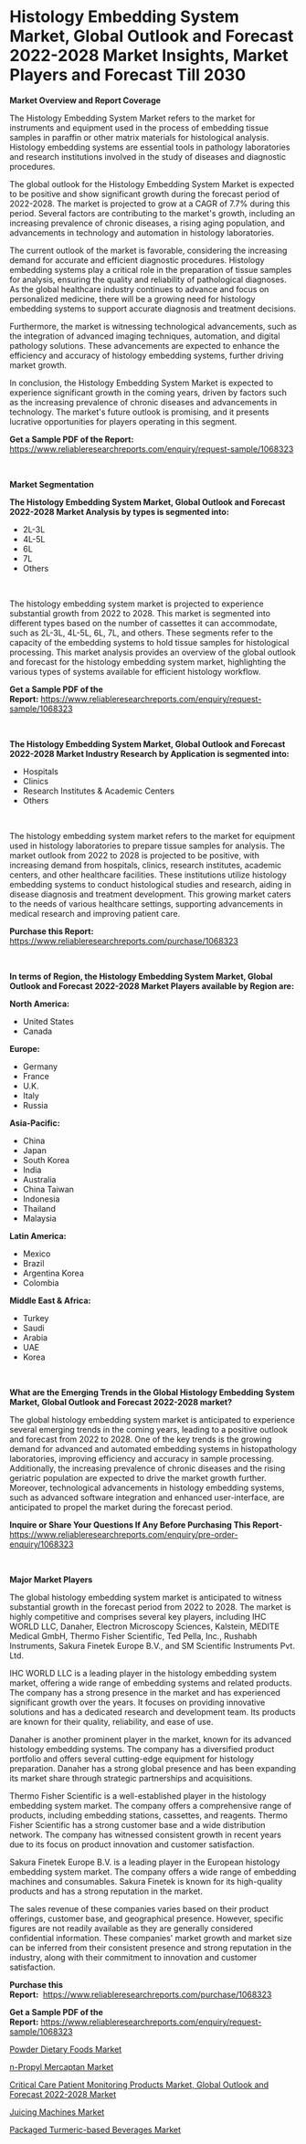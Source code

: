 <p><h1>Histology Embedding System Market, Global Outlook and Forecast 2022-2028 Market Insights, Market Players and Forecast Till 2030</h1></p><p><strong>Market Overview and Report Coverage</strong></p>
<p><p>The Histology Embedding System Market refers to the market for instruments and equipment used in the process of embedding tissue samples in paraffin or other matrix materials for histological analysis. Histology embedding systems are essential tools in pathology laboratories and research institutions involved in the study of diseases and diagnostic procedures.</p><p>The global outlook for the Histology Embedding System Market is expected to be positive and show significant growth during the forecast period of 2022-2028. The market is projected to grow at a CAGR of 7.7% during this period. Several factors are contributing to the market's growth, including an increasing prevalence of chronic diseases, a rising aging population, and advancements in technology and automation in histology laboratories.</p><p>The current outlook of the market is favorable, considering the increasing demand for accurate and efficient diagnostic procedures. Histology embedding systems play a critical role in the preparation of tissue samples for analysis, ensuring the quality and reliability of pathological diagnoses. As the global healthcare industry continues to advance and focus on personalized medicine, there will be a growing need for histology embedding systems to support accurate diagnosis and treatment decisions.</p><p>Furthermore, the market is witnessing technological advancements, such as the integration of advanced imaging techniques, automation, and digital pathology solutions. These advancements are expected to enhance the efficiency and accuracy of histology embedding systems, further driving market growth.</p><p>In conclusion, the Histology Embedding System Market is expected to experience significant growth in the coming years, driven by factors such as the increasing prevalence of chronic diseases and advancements in technology. The market's future outlook is promising, and it presents lucrative opportunities for players operating in this segment.</p></p>
<p><strong>Get a Sample PDF of the Report:</strong> <a href="https://www.reliableresearchreports.com/enquiry/request-sample/1068323">https://www.reliableresearchreports.com/enquiry/request-sample/1068323</a></p>
<p>&nbsp;</p>
<p><strong>Market Segmentation</strong></p>
<p><strong>The Histology Embedding System Market, Global Outlook and Forecast 2022-2028 Market Analysis by types is segmented into:</strong></p>
<p><ul><li>2L-3L</li><li>4L-5L</li><li>6L</li><li>7L</li><li>Others</li></ul></p>
<p>&nbsp;</p>
<p><p>The histology embedding system market is projected to experience substantial growth from 2022 to 2028. This market is segmented into different types based on the number of cassettes it can accommodate, such as 2L-3L, 4L-5L, 6L, 7L, and others. These segments refer to the capacity of the embedding systems to hold tissue samples for histological processing. This market analysis provides an overview of the global outlook and forecast for the histology embedding system market, highlighting the various types of systems available for efficient histology workflow.</p></p>
<p><strong>Get a Sample PDF of the Report:</strong>&nbsp;<a href="https://www.reliableresearchreports.com/enquiry/request-sample/1068323">https://www.reliableresearchreports.com/enquiry/request-sample/1068323</a></p>
<p>&nbsp;</p>
<p><strong>The Histology Embedding System Market, Global Outlook and Forecast 2022-2028 Market Industry Research by Application is segmented into:</strong></p>
<p><ul><li>Hospitals</li><li>Clinics</li><li>Research Institutes & Academic Centers</li><li>Others</li></ul></p>
<p>&nbsp;</p>
<p><p>The histology embedding system market refers to the market for equipment used in histology laboratories to prepare tissue samples for analysis. The market outlook from 2022 to 2028 is projected to be positive, with increasing demand from hospitals, clinics, research institutes, academic centers, and other healthcare facilities. These institutions utilize histology embedding systems to conduct histological studies and research, aiding in disease diagnosis and treatment development. This growing market caters to the needs of various healthcare settings, supporting advancements in medical research and improving patient care.</p></p>
<p><strong>Purchase this Report:</strong>&nbsp; <a href="https://www.reliableresearchreports.com/purchase/1068323">https://www.reliableresearchreports.com/purchase/1068323</a></p>
<p>&nbsp;</p>
<p><strong>In terms of Region, the Histology Embedding System Market, Global Outlook and Forecast 2022-2028 Market Players available by Region are:</strong></p>
<p>
    <p> <strong> North America: </strong>
        <ul>
            <li>United States</li>
            <li>Canada</li>
        </ul>
        </p> 
    <p> <strong> Europe: </strong>
        <ul>
            <li>Germany</li>
            <li>France</li>
            <li>U.K.</li>
            <li>Italy</li>
            <li>Russia</li>
        </ul>
        </p> 
    <p> <strong> Asia-Pacific: </strong>
        <ul>
            <li>China</li>
            <li>Japan</li>
            <li>South Korea</li>
            <li>India</li>
            <li>Australia</li>
            <li>China Taiwan</li>
            <li>Indonesia</li>
            <li>Thailand</li>
            <li>Malaysia</li>
        </ul>
        </p> 
    <p> <strong> Latin America: </strong>
        <ul>
            <li>Mexico</li>
            <li>Brazil</li>
            <li>Argentina Korea</li>
            <li>Colombia</li>
        </ul>
        </p> 
    <p> <strong> Middle East & Africa: </strong>
        <ul>
            <li>Turkey</li>
            <li>Saudi</li>
            <li>Arabia</li>
            <li>UAE</li>
            <li>Korea</li>
        </ul>
    </p>
    </p>
<p>&nbsp;</p>
<p><strong>What are the Emerging Trends in the Global Histology Embedding System Market, Global Outlook and Forecast 2022-2028 market?</strong></p>
<p><p>The global histology embedding system market is anticipated to experience several emerging trends in the coming years, leading to a positive outlook and forecast from 2022 to 2028. One of the key trends is the growing demand for advanced and automated embedding systems in histopathology laboratories, improving efficiency and accuracy in sample processing. Additionally, the increasing prevalence of chronic diseases and the rising geriatric population are expected to drive the market growth further. Moreover, technological advancements in histology embedding systems, such as advanced software integration and enhanced user-interface, are anticipated to propel the market during the forecast period.</p></p>
<p><strong>Inquire or Share Your Questions If Any Before Purchasing This Report</strong>- <a href="https://www.reliableresearchreports.com/enquiry/pre-order-enquiry/1068323">https://www.reliableresearchreports.com/enquiry/pre-order-enquiry/1068323</a></p>
<p>&nbsp;</p>
<p><strong>Major Market Players</strong></p>
<p><p>The global histology embedding system market is anticipated to witness substantial growth in the forecast period from 2022 to 2028. The market is highly competitive and comprises several key players, including IHC WORLD LLC, Danaher, Electron Microscopy Sciences, Kalstein, MEDITE Medical GmbH, Thermo Fisher Scientific, Ted Pella, Inc., Rushabh Instruments, Sakura Finetek Europe B.V., and SM Scientific Instruments Pvt. Ltd.</p><p>IHC WORLD LLC is a leading player in the histology embedding system market, offering a wide range of embedding systems and related products. The company has a strong presence in the market and has experienced significant growth over the years. It focuses on providing innovative solutions and has a dedicated research and development team. Its products are known for their quality, reliability, and ease of use.</p><p>Danaher is another prominent player in the market, known for its advanced histology embedding systems. The company has a diversified product portfolio and offers several cutting-edge equipment for histology preparation. Danaher has a strong global presence and has been expanding its market share through strategic partnerships and acquisitions.</p><p>Thermo Fisher Scientific is a well-established player in the histology embedding system market. The company offers a comprehensive range of products, including embedding stations, cassettes, and reagents. Thermo Fisher Scientific has a strong customer base and a wide distribution network. The company has witnessed consistent growth in recent years due to its focus on product innovation and customer satisfaction.</p><p>Sakura Finetek Europe B.V. is a leading player in the European histology embedding system market. The company offers a wide range of embedding machines and consumables. Sakura Finetek is known for its high-quality products and has a strong reputation in the market.</p><p>The sales revenue of these companies varies based on their product offerings, customer base, and geographical presence. However, specific figures are not readily available as they are generally considered confidential information. These companies' market growth and market size can be inferred from their consistent presence and strong reputation in the industry, along with their commitment to innovation and customer satisfaction.</p></p>
<p><strong>Purchase this Report:</strong>&nbsp;&nbsp;<a href="https://www.reliableresearchreports.com/purchase/1068323">https://www.reliableresearchreports.com/purchase/1068323</a></p>
<p></p>
<p><strong>Get a Sample PDF of the Report:</strong>&nbsp;<a href="https://www.reliableresearchreports.com/enquiry/request-sample/1068323">https://www.reliableresearchreports.com/enquiry/request-sample/1068323</a></p>
<p><p><a href="https://www.reportprime.com/powder-dietary-foods-r6556">Powder Dietary Foods Market</a></p><p><a href="https://issuu.com/reportprime-2/docs/n-propyl-mercaptan-market-size-2030.pptx?fr=xKAE9_zU1NQ">n-Propyl Mercaptan Market</a></p><p><a href="https://github.com/GroverBarry/Market-Research-Report-List-1/blob/main/critical-care-patient-monitoring-products-market-global-outlook-and-forecast-2022-2028-market.md">Critical Care Patient Monitoring Products Market, Global Outlook and Forecast 2022-2028 Market</a></p><p><a href="https://www.linkedin.com/pulse/decoding-juicing-machines-market-deep-dive-latest-trends-np7ie/">Juicing Machines Market</a></p><p><a href="https://issuu.com/reportprime-2/docs/packaged-turmeric-based-beverages-market-size-2030?fr=xKAE9_zU1NQ">Packaged Turmeric-based Beverages Market</a></p></p>